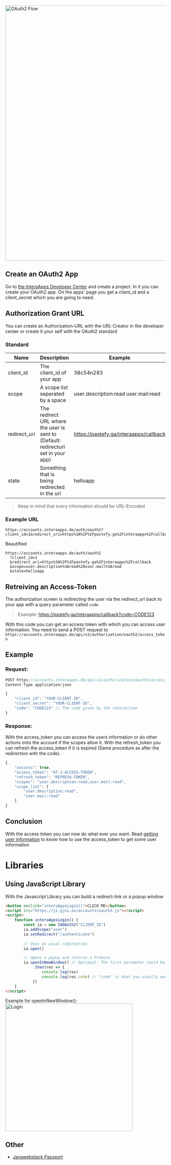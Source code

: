 <img src="/img/screenshots/oauth-flow.svg" alt="OAuth2 Flow" width="800"/>

## Create an OAuth2 App
Go to [the InteraApps Develoepr Center](https://accounts.interaapps.de/developers/projects) and create a project. In it you can create your OAuth2 app. On the apps' page you get a client_id and a client_secret which you are going to need. 

## Authorization Grant URL
You can create an Authorization-URL with the URL-Creator in the developer center or create it your self with the OAuth2 standard

### Standard
Name|Description|Example
---|---|---
client_id|The client_id of your app|38c54n283
scope|A scope list seperated by a space|user.description:read user.mail:read
redirect_uri|The redirect URL where the user is sent to (Default: redirecturl set in your app)|https://pastefy.ga/interaapps/callback
state|Something that is being redirected in the url|helloapp

> Keep in mind that every information should be URL-Encoded

### Example URL
```
https://accounts.interaapps.de/auth/oauth2?client_id=1&redirect_uri=https%3A%2F%2Fpastefy.ga%2Finteraapps%2Fcallback&scope=user.description%3Aread%20user.mail%3Aread&state=helloapp
```
Beautified
```
https://accounts.interaapps.de/auth/oauth2
  ?client_id=1
  &redirect_uri=https%3A%2F%2Fpastefy.ga%2Finteraapps%2Fcallback
  &scope=user.description%3Aread%20user.mail%3Aread
  &state=helloapp
```

## Retreiving an Access-Token
The authorization screen is redirecting the user via the redirect_uri back to your app with a query parameter called `code`
> Example: https://pastefy.ga/interaapps/callback?code=CODE123

With this code you can get an access token with which you can access user information.
You need to send a POST request to `https://accounts.interaapps.de/api/v2/authorization/oauth2/access_token`

## Example
### Request:
```js
POST https://accounts.interaapps.de/api/v2/authorization/oauth2/access_token
Content-Type application/json

{
    "client_id": "YOUR-CLIENT-ID",
    "client_secret": "YOUR-CLIENT-ID",
    "code": "CODE123" // The code given by the redirection
}
```
### Response:
With the access_token you can access the users information or do other actions onto the account if the scopes allow it. With the refresh_token you can refresh the access_token if it is expired (Same procedure as after the redirection with the code). 
```js
{
    "success": true,
    "access_token": "AT-1-ACCESS-TOKEN",
    "refresh_token": "REFRESH-TOKEN",
    "scopes": "user.description:read,user.mail:read", 
    "scope_list": [
        "user.description:read", 
        "user.mail:read"
    ]
}
```

## Conclusion
With the access token you can now do what ever you want. Read [getting user information](/docs/accounts/getting-user-information) to know how to use the access_token to get some user information

# Libraries
## Using JavaScript Library
With the Javascript Library you can build a redirect-link or a popup window
```html
<button onclick="interaAppsLogin()">CLICK ME</button>
<script src="https://js.gjni.eu/accounts/oauth2.js"></script>
<script>
    function interaAppsLogin() {
        const ia = new IAOAuth2("CLIENT_ID")
        ia.addScope("user")
        ia.setRedirect("/authenticate")
        
        // Uses an usual redirection
        ia.open()

        // Opens a popup and returns a Promise
        ia.openInNewWindow() // Optional: The first parameter could be a redirection link which you'll see in the popup window for a few milliseconds. 
            .then(res => {
                console.log(res)
                console.log(res.code) // "code" is what you usually would get from a redirection as a query parameter
            })
    }
</script>
```
Example for openInNewWindow():
<img src="/img/screenshots/oauth2-login.png" alt="Login" width="400"/>

## Other
- [Javawebstack Passport](https://github.com/javawebstack/Passport#services)
